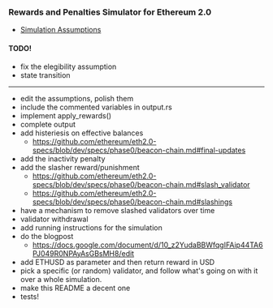 
### Rewards and Penalties Simulator for Ethereum 2.0

* [Simulation Assumptions](assumptions.md)

#### TODO!

* fix the elegibility assumption
* state transition
-------------------------------------------------
* edit the assumptions, polish them
* include the commented variables in output.rs
* implement apply_rewards()
* complete output
* add histeriesis on effective balances
  * https://github.com/ethereum/eth2.0-specs/blob/dev/specs/phase0/beacon-chain.md#final-updates
* add the inactivity penalty
* add the slasher reward/punishment
  * https://github.com/ethereum/eth2.0-specs/blob/dev/specs/phase0/beacon-chain.md#slash_validator
  * https://github.com/ethereum/eth2.0-specs/blob/dev/specs/phase0/beacon-chain.md#slashings
* have a mechanism to remove slashed validators over time
* validator withdrawal
* add running instructions for the simulation
* do the blogpost
  * https://docs.google.com/document/d/10_z2YudaBBWfqgIFAip44TA6PJ049R0NPAyAsGBsMH8/edit
* add ETHUSD as parameter and then return reward in USD
* pick a specific (or random) validator, and follow what's going on with it over a whole simulation.
* make this README a decent one
* tests!
